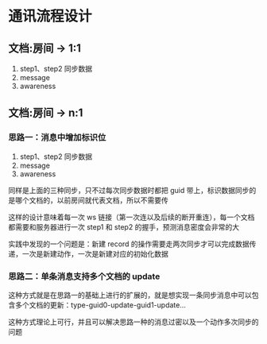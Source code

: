 # 通讯流程设计

## 文档:房间 -> 1:1
1. step1、step2 同步数据
2. message
3. awareness

## 文档:房间 -> n:1

### 思路一：消息中增加标识位

1. step1、step2 同步数据
2. message
3. awareness

同样是上面的三种同步，只不过每次同步数据时都把 guid 带上，标识数据同步的是哪个文档的，以前房间就代表文档，所以不需要传

这样的设计意味着每一次 ws 链接（第一次连以及后续的断开重连），每一个文档都需要和服务器进行一次 step1 和 step2 的握手，预测消息密度会非常的大

实践中发现的一个问题是：新建 record 的操作需要走两次同步才可以完成数据传递，一次是新建动作，一次是新建对应的初始化数据

### 思路二：单条消息支持多个文档的 update

这种方式就是在思路一的基础上进行的扩展的，就是想实现一条同步消息中可以包含多个文档的更新：type-guid0-update-guid1-update...

这种方式理论上可行，并且可以解决思路一种的消息过密以及一个动作多次同步的问题